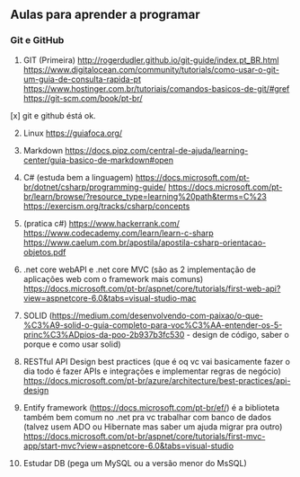 ## Aulas para aprender a programar

### Git e GitHub
1. GIT (Primeira)
http://rogerdudler.github.io/git-guide/index.pt_BR.html
https://www.digitalocean.com/community/tutorials/como-usar-o-git-um-guia-de-consulta-rapida-pt
https://www.hostinger.com.br/tutoriais/comandos-basicos-de-git/#gref
https://git-scm.com/book/pt-br/

[x] git e github éstá ok.

2. Linux
https://guiafoca.org/

3. Markdown
https://docs.pipz.com/central-de-ajuda/learning-center/guia-basico-de-markdown#open

4. C# (estuda bem a linguagem)
https://docs.microsoft.com/pt-br/dotnet/csharp/programming-guide/
https://docs.microsoft.com/pt-br/learn/browse/?resource_type=learning%20path&terms=C%23
https://exercism.org/tracks/csharp/concepts

5. (pratica c#)
https://www.hackerrank.com/
https://www.codecademy.com/learn/learn-c-sharp
https://www.caelum.com.br/apostila/apostila-csharp-orientacao-objetos.pdf


6. .net core webAPI e .net core MVC (são as 2 implementação de aplicações web com o framework mais comuns)
https://docs.microsoft.com/pt-br/aspnet/core/tutorials/first-web-api?view=aspnetcore-6.0&tabs=visual-studio-mac

7. SOLID (https://medium.com/desenvolvendo-com-paixao/o-que-%C3%A9-solid-o-guia-completo-para-voc%C3%AA-entender-os-5-princ%C3%ADpios-da-poo-2b937b3fc530 - design de código, saber o porque e como usar solid)

8. RESTful API Design best practices (que é oq vc vai basicamente fazer o dia todo é fazer APIs e integrações e implementar regras de negócio)
https://docs.microsoft.com/pt-br/azure/architecture/best-practices/api-design

9. Entify framework (https://docs.microsoft.com/pt-br/ef/) é a biblioteta também bem comum no .net pra vc trabalhar com banco de dados (talvez usem ADO ou Hibernate mas saber um ajuda migrar pra outro)
 https://docs.microsoft.com/pt-br/aspnet/core/tutorials/first-mvc-app/start-mvc?view=aspnetcore-6.0&tabs=visual-studio

10. Estudar DB (pega um MySQL ou a versão menor do MsSQL)